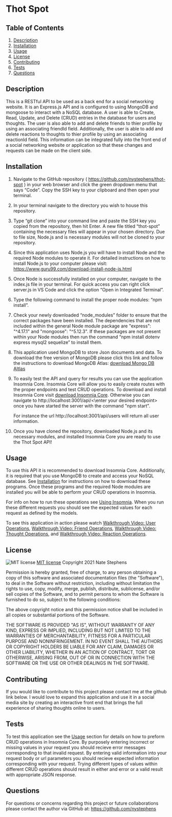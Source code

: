 # Thot Spot

## Table of Contents
1. [Description](#description)
2. [Installation](#installation)
3. [Usage](#usage)
4. [License](#license)
5. [Contributing](#contributing)
6. [Tests](#tests)
7. [Questions](#questions)

## Description
This is a RESTful API to be used as a back end for a social networking website.  It is an Express.js API and is configured to using MongoDB and mongoose to interact with a NoSQL database.  A user is able to Create, Read, Update, and Delete (CRUD) entries in the database for users and thoughts.  The user is also able to add and delete friends to thier profile by using an associating friendId field. Additionally, the user is able to add and delete reactions to thoughts to thier profile by using an associating reactionId field.  This information can be integrated fully into the front end of a social networking website or application so that these changes and requests can be made on the client side.  

## Installation
1.  Navigate to the GitHub repository ( https://github.com/nystephens/thot-spot ) in your web browser and click the green dropdown menu that says “Code”.  Copy the SSH key to your clipboard and then open your terminal.  

2.  In your terminal navigate to the directory you wish to house this repository.   

3.  Type “git clone” into your command line and paste the SSH key you copied from the repository, then hit Enter.  A new file titled “thot-spot” containing the necessary files will appear in your chosen directory.  Due to file size, Node.js and is necessary  modules will not be cloned to your repository.

4.  Since this application uses Node.js you will have to install Node and the required Node modules to operate it.  For detailed instructions on how  to install Node.js to your computer please visit: https://www.guru99.com/download-install-node-js.html  

5.  Once Node is successfully installed on your computer, navigate to the index.js file in your terminal.  For quick access you can right click server.js in VS Code and click the option “Open in Integrated Terminal”. 

6.  Type the following command to install the proper node modules: “npm install”.  

7.  Check your newly downloaded “node_modules” folder to ensure that the correct packages have been installed.  The dependencies that are not included within the general Node module package are "express": "^4.17.1" and "mongoose": "^5.12.3".  If these packages are not present within your Node modules then run the command “npm install dotenv express mysql2 sequelize” to install them.  

8.  This application used MongoDB to store Json documents and data.  To download the free version of MongoDB please click this link and follow the instructions to download MongoDB Atlas: [download Mongo DB Altlas](https://docs.mongodb.com/manual/installation/)

9.  To easily test the API and query for results you can use the application Insomnia Core.  Insomnia Core will allow you to easily create routes with the proper endpoints and test CRUD operations.  To download and install Insomnia Core visit [download Insomnia Core](https://insomnia.rest/download).  Otherwise you can navigate to http://localhost:3001/api/<\enter your desired endpoint> once you have started the server with the command "npm start".

    For instance the url http://localhost:3001/api/users will return all user information.

10.  Once you have cloned the repository, downloaded Node.js and its necessary modules, and installed Insomnia Core you are ready to use the Thot Spot API!  

## Usage
To use this API it is recommended to download Insomnia Core.  Additionally, it is required that you use MongoDB to create and access your NoSQL database.  See [Installation](#installation) for instructions on how to download these programs. Once these programs and the required Node modules are installed you will be able to perform your CRUD operations in Insomnia.  

For info on how to run these operations see [Using Insomnia](https://apis.support.brightcove.com/general/use-insomnia-api-requests.html).  When you run these different requests you should see the expected values for each request as defined by the models.

To see this application in action please watch [Walkthrough Video: User Operations](https://drive.google.com/file/d/1IWE3H57X1GuR4jt1wZG44IghfFpWLjaU/view), [Walkthrough Video: Friend Operations](https://drive.google.com/file/d/1DGat36pF5wopgPRJke-xFlkkErMJd6hV/view), [Walkthrough Video: Thought Operations](https://drive.google.com/file/d/1wVAKVc92-UGL91z1BggrMfWGgcnngOKu/view), and [Walkthrough Video: Reaction Operations](https://drive.google.com/file/d/1Kkv_BMUGvXbkDzt4e2FtDf2Q9Yk9iNbK/view).

## License
![MIT license](https://img.shields.io/badge/license-MIT-brightgreen)
[MIT license](https://opensource.org/licenses/MIT)
Copyright 2021 Nate Stephens

Permission is hereby granted, free of charge, to any person obtaining a copy of this software and associated documentation files (the "Software"), to deal in the Software without restriction, including without limitation the rights to use, copy, modify, merge, publish, distribute, sublicense, and/or sell copies of the Software, and to permit persons to whom the Software is furnished to do so, subject to the following conditions:

The above copyright notice and this permission notice shall be included in all copies or substantial portions of the Software.

THE SOFTWARE IS PROVIDED "AS IS", WITHOUT WARRANTY OF ANY KIND, EXPRESS OR IMPLIED, INCLUDING BUT NOT LIMITED TO THE WARRANTIES OF MERCHANTABILITY, FITNESS FOR A PARTICULAR PURPOSE AND NONINFRINGEMENT. IN NO EVENT SHALL THE AUTHORS OR COPYRIGHT HOLDERS BE LIABLE FOR ANY CLAIM, DAMAGES OR OTHER LIABILITY, WHETHER IN AN ACTION OF CONTRACT, TORT OR OTHERWISE, ARISING FROM, OUT OF OR IN CONNECTION WITH THE SOFTWARE OR THE USE OR OTHER DEALINGS IN THE SOFTWARE.

## Contributing
If you would like to contribute to this project please contact me at the github link below.  I would love to expand this application and use it in a social media site by creating an interactive front end that brings the full experience of sharing thoughts online to users.  

## Tests
To test this application see the [Usage](#usage) section for details on how to preform CRUD operations in Insomnia Core.  By purposely entering incorrect or missing values in your request you should recieve error messages corresponding to that invalid request.  By entering valid information into your request body or url parameters you should recieve expected information corresponding with your request.  Trying different types of values within different CRUD operations should result in either and error or a valid result with appropriate JSON response.  

## Questions
For questions or concerns regarding this project or future collaborations please contact the author via GitHub at:
https://github.com/nystephens
